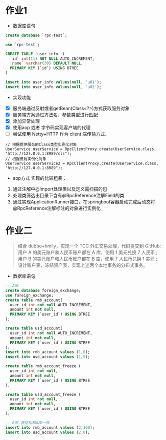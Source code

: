 # 作业1
- 数据库语句
```sql
create database `rpc-test`;

use `rpc-test`;

CREATE TABLE `user_info` (
  `id` int(11) NOT NULL AUTO_INCREMENT,
  `name` varchar(30) DEFAULT NULL,
  PRIMARY KEY (`id`) USING BTREE
)

insert into user_info values(null, 'u01');
insert into user_info values(null, 'u02');

```
- 实现功能
- [x] 服务端通过反射或者getBean(Class<?>)方式获取服务对象
- [x] 服务端方案通过方法名、参数类型进行匹配
- [x] 添加异常处理
- [x] 使用aop 或者 字节码实现客户端的代理
- [ ] 尝试使用 Netty+HTTP 作为 client 端传输方式。

```
// 根据提供服务的Class类型实例化对象
UserService userService = RpcClientProxy.create(UserService.class, "http://127.0.0.1:8989/cls");
// 根据反射实例化对象
UserService userService2 = RpcClientProxy.create(UserService.class, "http://127.0.0.1:8989");
```
- aop方式
实现的比较粗暴：   
1. 通过注解中@Import处理类以及定义需扫描的包
2. 处理类筛选出目录下含有@RpcReference注解Field的类
3. 通过实现ApplicationRunner接口，在springboot容器启动完成后动态将@RpcReference注解标注的对象进行实例化

# 作业二
> 结合 dubbo+hmily，实现一个 TCC 外汇交易处理，代码提交到 GitHub:   
> 用户 A 的美元账户和人民币账户都在 A 库，使用 1 美元兑换 7 人民币 ;   
> 用户 B 的美元账户和人民币账户都在 B 库，使用 7 人民币兑换 1 美元 ;   
> 设计账户表，冻结资产表，实现上述两个本地事务的分布式事务。
- 数据库语句
```sql
-- A库
create database foreign_exchange;
use foreign_exchange;
create table rmb_account(
  user_id int not null AUTO_INCREMENT,
  amount int not null,
  PRIMARY KEY (`user_id`) USING BTREE
);

create table usd_account(
  user_id int not null AUTO_INCREMENT,
  amount int not null,
  PRIMARY KEY (`user_id`) USING BTREE
);
insert into rmb_account values (1,0);
insert into usd_account values (1,5);

create table rmb_account_freeze (
  user_id int not null,
  amount int not null,
  PRIMARY KEY (`user_id`) USING BTREE
);

create table usd_account_freeze (
  user_id int not null,
  amount int not null,
  PRIMARY KEY (`user_id`) USING BTREE
);

-- B库 表结构和A库一致
insert into rmb_account values (2,100);
insert into usd_account values (2,0);

```

